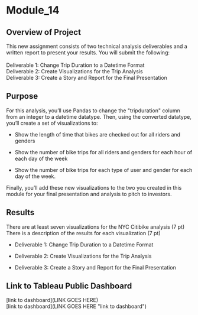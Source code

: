 # Module_14

## Overview of Project
This new assignment consists of two technical analysis deliverables and a written report to present your results. You will submit the following:
<br>
<br>
Deliverable 1: Change Trip Duration to a Datetime Format<br>
Deliverable 2: Create Visualizations for the Trip Analysis<br>
Deliverable 3: Create a Story and Report for the Final Presentation<br>

## Purpose
For this analysis, you’ll use Pandas to change the "tripduration" column from an integer to a datetime datatype. Then, using the converted datatype, you’ll create a set of visualizations to:

- Show the length of time that bikes are checked out for all riders and genders

- Show the number of bike trips for all riders and genders for each hour of each day of the week

- Show the number of bike trips for each type of user and gender for each day of the week.

Finally, you’ll add these new visualizations to the two you created in this module for your final presentation and analysis to pitch to investors.

## Results

There are at least seven visualizations for the NYC Citibike analysis (7 pt)<br>
There is a description of the results for each visualization (7 pt)

- Deliverable 1: Change Trip Duration to a Datetime Format

- Deliverable 2: Create Visualizations for the Trip Analysis

- Deliverable 3: Create a Story and Report for the Final Presentation

## Link to Tableau Public Dashboard<br>
[link to dashboard](LINK GOES HERE)<br>
[link to dashboard](LINK GOES HERE "link to dashboard")


 
